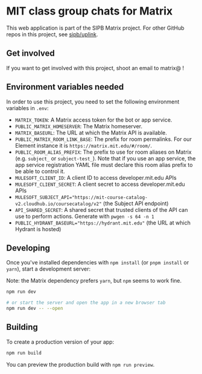 # MIT class group chats for Matrix

This web application is part of the SIPB Matrix project. For other GitHub repos in this project, see [sipb/uplink](https://github.com/sipb/uplink).

## Get involved

If you want to get involved with this project, shoot an email to matrix@ !

## Environment variables needed

In order to use this project, you need to set the following environment variables in `.env`:

- `MATRIX_TOKEN`: A Matrix access token for the bot or app service.
- `PUBLIC_MATRIX_HOMESERVER`: The Matrix homeserver.
- `MATRIX_BASEURL`: The URL at which the Matrix API is available.
- `PUBLIC_MATRIX_ROOM_LINK_BASE`: The prefix for room permalinks. For our Element instance it is `https://matrix.mit.edu/#/room/`.
- `PUBLIC_ROOM_ALIAS_PREFIX`: The prefix to use for room aliases on Matrix (e.g. `subject_` or `subject-test_`). Note that if you use an app service, the app service registration YAML file must declare this room alias prefix to be able to control it.
- `MULESOFT_CLIENT_ID`: A client ID to access developer.mit.edu APIs
- `MULESOFT_CLIENT_SECRET`: A client secret to access developer.mit.edu APIs
- `MULESOFT_SUBJECT_API="https://mit-course-catalog-v2.cloudhub.io/coursecatalog/v2"` (the Subject API endpoint)
- `API_SHARED_SECRET`: A shared secret that trusted clients of the API can use to perform actions. Generate with `pwgen -s 64 -n 1`
- `PUBLIC_HYDRANT_BASEURL="https://hydrant.mit.edu"` (the URL at which Hydrant is hosted)

## Developing

Once you've installed dependencies with `npm install` (or `pnpm install` or `yarn`), start a development server:

Note: the Matrix dependency prefers `yarn`, but `npm` seems to work fine.

```bash
npm run dev

# or start the server and open the app in a new browser tab
npm run dev -- --open
```

## Building

To create a production version of your app:

```bash
npm run build
```

You can preview the production build with `npm run preview`.
